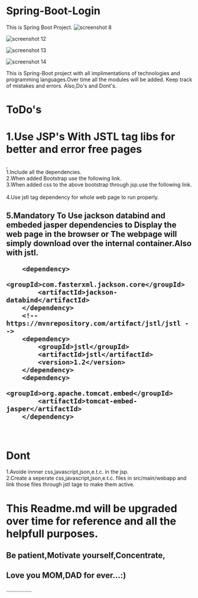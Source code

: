 # Spring-Boot-Login
This is Spring Boot Project.
![screenshot 8](https://user-images.githubusercontent.com/15280792/43275896-befa6b3a-9120-11e8-8d00-86a946dfb774.png)

![screenshot 12](https://user-images.githubusercontent.com/15280792/43684319-bf4c883c-98bb-11e8-863c-c169adf1b2ad.png)


![screenshot 13](https://user-images.githubusercontent.com/15280792/43684325-d66b6466-98bb-11e8-807d-40689ce16021.png)


![screenshot 14](https://user-images.githubusercontent.com/15280792/43715002-a0e08eac-999c-11e8-88cc-db457522870b.png)



This is Spring-Boot project with all implimentations of technologies and programming languages.Over time all the modules will be added.
Keep track of mistakes and errors.
Also,Do's and Dont's.




<h1>ToDo's</h1>
<h1>1.Use JSP's With JSTL tag libs for better and error free pages</h1>,</br>
1.Include all the dependencies.</br>
2.When added Bootstrap use the following link.</br>
<link rel="stylesheet" href="https://stackpath.bootstrapcdn.com/bootstrap/4.1.3/css/bootstrap.min.css"
        integrity="sha384-MCw98/SFnGE8fJT3GXwEOngsV7Zt27NXFoaoApmYm81iuXoPkFOJwJ8ERdknLPMO" crossorigin="anonymous">
3.When added css to the above bootstrap through jsp.use the following link.</br>
<style>
<%@include file="/WEB-INF/signin.css"%>
</style>
        </br>
4.Use jstl tag dependency for whole web page to run properly.</br>
<h2>5.Mandatory To Use jackson databind and embeded jasper dependencies to Display the web page in the browser or The webpage will simply download over the internal container.Also with jstl.
                

		<dependency>
			<groupId>com.fasterxml.jackson.core</groupId>
			<artifactId>jackson-databind</artifactId>
		</dependency>
		<!-- https://mvnrepository.com/artifact/jstl/jstl -->
		<dependency>
			<groupId>jstl</groupId>
			<artifactId>jstl</artifactId>
			<version>1.2</version>
		</dependency>
		<dependency>
			<groupId>org.apache.tomcat.embed</groupId>
			<artifactId>tomcat-embed-jasper</artifactId>
		</dependency>


</h2></br>
<h1>Dont</h1>
1.Avoide innner css,javascript,json,e.t.c. in the jsp.</br>
2.Create a seperate css,javascript,json,e.t.c. files in src/main/webapp and link those files through jstl tage to make them active.


<h1>This Readme.md will be upgraded over time for reference and all the helpfull purposes.</h1>




<h2>Be patient,Motivate yourself,Concentrate,<h2>
<h2>Love you MOM,DAD for ever...:)</h2>
.................
